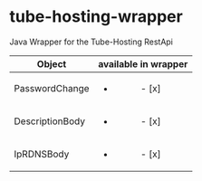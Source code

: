 # tube-hosting-wrapper
Java Wrapper for the Tube-Hosting RestApi

| Object        | available in wrapper |
| ------------- |:-------------:|
| PasswordChange      | <ul><li>- [x] </li></ul> |
| DescriptionBody      | <ul><li>- [x] </li></ul> |
| IpRDNSBody |<ul><li>- [x] </li></ul> |
